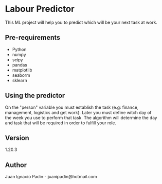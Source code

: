 <h1>Labour Predictor</h1>
This ML project will help you to predict which will be your next task at work.

<h2>Pre-requirements</h2>
<ul>
<li>Python</li>
<li>numpy</li>
<li>scipy</li>
<li>pandas</li>
<li>matplotlib</li>
<li>seaborm</li>
<li>sklearn</li>
</ul>

<h2>Using the predictor</h2>
On the "person" variable you must establish the task (e.g: finance, management, logistics and get work). Later you must define witch day of the week you use to perform that task.
The algorithm will determine the day and task that will be required in order to fulfill your role.

<h2>Version</h2>
1.20.3

<h2>Author</h2>
Juan Ignacio Padin - juanipadin@hotmail.com
